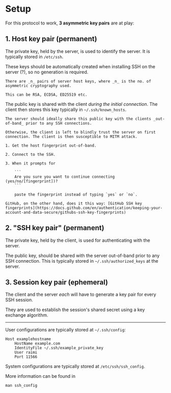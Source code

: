 # Setup

For this protocol to work, **3 asymmetric key pairs** are at play:

## 1. Host key pair (permanent)

The private key, held by the server, is used to identify the server. It is typically stored in `/etc/ssh`.

These keys should be automatically created when installing SSH on the server (?), so no generation is required.

~~~admonish note title="_n_ pairs of server host keys"
There are _n_ pairs of server host keys, where _n_ is the no. of asymmetric cryptography used.

This can be RSA, ECDSA, ED25519 etc.
~~~

The public key is shared with the client _during the initial connection_. The client then stores this key typically in `~/.ssh/known_hosts`.

~~~admonish warning title="Trust On First Use"
The server should ideally share this public key with the clients _out-of-band_ prior to any SSH connections.

Otherwise, the client is left to blindly trust the server on first connection. The client is then susceptible to MITM attack.
~~~

~~~admonish question title="What's a good practice then?"
1. Get the host fingerprint out-of-band.

2. Connect to the SSH.

3. When it prompts for

    ```
    Are you sure you want to continue connecting (yes/no/[fingerprint])?
    ```

    paste the fingerprint instead of typing `yes` or `no`.

GitHub, on the other hand, does it this way: [GitHub SSH key fingerprints](https://docs.github.com/en/authentication/keeping-your-account-and-data-secure/githubs-ssh-key-fingerprints)
~~~

## 2. "SSH key pair" (permanent)

The private key, held by the client, is used for authenticating with the server.

The public key, should be shared with the server out-of-band prior to any SSH connection. This is typically stored in `~/.ssh/authorized_keys` at the server.

## 3. Session key pair (ephemeral)

The client and the server _each_ will have to generate a key pair for every SSH session.

They are used to establish the session's shared secret using a key exchange algorithm.

---

User configurations are typically stored at `~/.ssh/config`:

```config
Host examplehostname
    HostName example.com
    IdentityFile ~/.ssh/example_private_key
    User raimi
    Port 11566
```

System configurations are typically stored at `/etc/ssh/ssh_config`.

More information can be found in

```
man ssh_config
```
